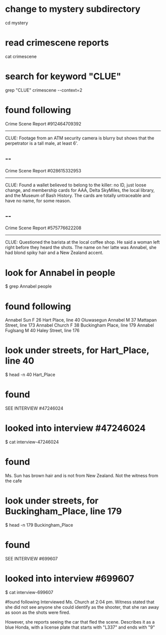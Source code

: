 # change to mystery subdirectory
cd mystery

# read crimescene reports
cat crimescene

# search for keyword "CLUE"
grep "CLUE" crimescene --context=2

# found following
Crime Scene Report #912464709392
********
CLUE: Footage from an ATM security camera is blurry but shows that the perpetrator is a tall male, at least 6'.


--
--
Crime Scene Report #028615332953
********
CLUE: Found a wallet believed to belong to the killer: no ID, just loose change, and membership cards for AAA, Delta SkyMiles, the local library, and the Museum of Bash History. The cards are totally untraceable and have no name, for some reason.


--
--
Crime Scene Report #575776622208
********
CLUE: Questioned the barista at the local coffee shop. He said a woman left right before they heard the shots. The name on her latte was Annabel, she had blond spiky hair and a New Zealand accent.

# look for Annabel in people
$ grep Annabel people

# found following
Annabel Sun	F	26	Hart Place, line 40
Oluwasegun Annabel	M	37	Mattapan Street, line 173
Annabel Church	F	38	Buckingham Place, line 179
Annabel Fuglsang	M	40	Haley Street, line 176


# look under streets, for Hart_Place, line 40
$ head -n 40 Hart_Place

# found
SEE INTERVIEW #47246024

# looked into interview #47246024
$ cat interview-47246024

# found
Ms. Sun has brown hair and is not from New Zealand.  Not the witness from the cafe


# look under streets, for Buckingham_Place, line 179
  $ head -n 179 Buckingham_Place

# found
SEE INTERVIEW #699607


# looked into interview #699607
$ cat interview-699607

#found following
Interviewed Ms. Church at 2:04 pm.  Witness stated that she did not see anyone she could identify as the shooter, that she ran away as soon as the shots were fired.

However, she reports seeing the car that fled the scene.  Describes it as a blue Honda, with a license plate that starts with "L337" and ends with "9"
